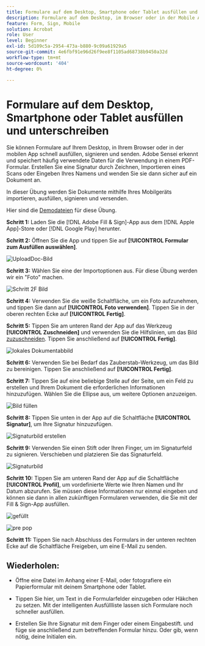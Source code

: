 ```yaml
---
title: Formulare auf dem Desktop, Smartphone oder Tablet ausfüllen und unterschreiben
description: Formulare auf dem Desktop, im Browser oder in der Mobile App ausfüllen, unterzeichnen und direkt abschicken
feature: Form, Sign, Mobile
solution: Acrobat
role: User
level: Beginner
exl-id: 5d109c5a-2954-473a-b880-9c09a61929a5
source-git-commit: 4e6fbf91e96d26f9ee8f1105ad68738b9450a32d
workflow-type: tm+mt
source-wordcount: '404'
ht-degree: 0%

---
```


# Formulare auf dem Desktop, Smartphone oder Tablet ausfüllen und unterschreiben

Sie können Formulare auf Ihrem Desktop, in Ihrem Browser oder in der mobilen App schnell ausfüllen, signieren und senden. Adobe Sensei erkennt und speichert häufig verwendete Daten für die Verwendung in einem PDF-Formular. Erstellen Sie eine Signatur durch Zeichnen, Importieren eines Scans oder Eingeben Ihres Namens und wenden Sie sie dann sicher auf ein Dokument an.

In dieser Übung werden Sie Dokumente mithilfe Ihres Mobilgeräts importieren, ausfüllen, signieren und versenden.

Hier sind die [Demodateien](assets/03_FillSignScan.zip) für diese Übung.

**Schritt 1:** Laden Sie die [!DNL Adobe Fill & Sign]-App aus dem [!DNL Apple App]-Store oder [!DNL Google Play] herunter.

**Schritt 2:** Öffnen Sie die App und tippen Sie auf **[!UICONTROL Formular zum Ausfüllen auswählen]**.

![UploadDoc-Bild](assets/mobilescan.jpg)

**Schritt 3:** Wählen Sie eine der Importoptionen aus. Für diese Übung werden wir ein &quot;Foto&quot; machen.

![Schritt 2F Bild](assets/Step2F.jpg)

**Schritt 4:** Verwenden Sie die weiße Schaltfläche, um ein Foto aufzunehmen, und tippen Sie dann auf **[!UICONTROL Foto verwenden]**. Tippen Sie in der oberen rechten Ecke auf **[!UICONTROL Fertig]**.

**Schritt 5:** Tippen Sie am unteren Rand der App auf das Werkzeug **[!UICONTROL Zuschneiden]** und verwenden Sie die Hilfslinien, um das Bild [zuzuschneiden](https://www.adobe.com/acrobat/online/crop-pdf.html). Tippen Sie anschließend auf **[!UICONTROL Fertig]**.

![lokales Dokumentabbild](assets/localdoc.jpg)

**Schritt 6:** Verwenden Sie bei Bedarf das Zauberstab-Werkzeug, um das Bild zu bereinigen. Tippen Sie anschließend auf **[!UICONTROL Fertig]**.

**Schritt 7:** Tippen Sie auf eine beliebige Stelle auf der Seite, um ein Feld zu erstellen und Ihrem Dokument die erforderlichen Informationen hinzuzufügen. Wählen Sie die Ellipse aus, um weitere Optionen anzuzeigen.

![Bild füllen](assets/fill.jpg)


**Schritt 8:** Tippen Sie unten in der App auf die Schaltfläche **[!UICONTROL Signatur]**, um Ihre Signatur hinzuzufügen.

![Signaturbild erstellen](assets/createsign.jpg)

**Schritt 9:** Verwenden Sie einen Stift oder Ihren Finger, um im Signaturfeld zu signieren. Verschieben und platzieren Sie das Signaturfeld.

![Signaturbild](assets/sign.jpg)

**Schritt 10:** Tippen Sie am unteren Rand der App auf die Schaltfläche **[!UICONTROL Profil]**, um vordefinierte Werte wie Ihren Namen und Ihr Datum abzurufen. Sie müssen diese Informationen nur einmal eingeben und können sie dann in allen zukünftigen Formularen verwenden, die Sie mit der Fill &amp; Sign-App ausfüllen.

![gefüllt](assets/filled.jpg)

![pre pop](assets/prepop.jpg)

**Schritt 11:** Tippen Sie nach Abschluss des Formulars in der unteren rechten Ecke auf die Schaltfläche Freigeben, um eine E-Mail zu senden.

## Wiederholen:

* Öffne eine Datei im Anhang einer E-Mail, oder fotografiere ein Papierformular mit deinem Smartphone oder Tablet.

* Tippen Sie hier, um Text in die Formularfelder einzugeben oder Häkchen zu setzen. Mit der intelligenten Ausfüllliste lassen sich Formulare noch schneller ausfüllen.

* Erstellen Sie Ihre Signatur mit dem Finger oder einem Eingabestift. und füge sie anschließend zum betreffenden Formular hinzu. Oder gib, wenn nötig, deine Initialen ein.
